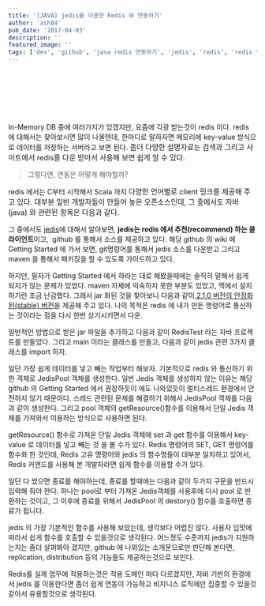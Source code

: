 ```yaml
---
title: '[JAVA] jedis를 이용한 Redis 와 연동하기'
author: 'ash84'
pub_date: '2017-04-03'
description: ''
featured_image: ''
tags: ['dev', 'github', 'java redis 연동하기', 'jedis', 'redis', 'redis 연동하기']
---
```



 
<script async src="//pagead2.googlesyndication.com/pagead/js/adsbygoogle.js"></script>
<!-- 페이지내_긴_배너 -->
<ins class="adsbygoogle"
     style="display:inline-block;width:728px;height:90px"
     data-ad-client="ca-pub-8699046198561974"
     data-ad-slot="5480877276"></ins>
<script>
(adsbygoogle = window.adsbygoogle || []).push({});
</script>

In-Memory DB 중에 여러가지가 있겠지만, 요즘에 각광 받는것이 redis 이다. redis 에 대해서는 찾아보시면 많이 나올텐데, 한마디로 말하자면 메모리에 key-value 방식으로 데이터를 저장하는 서버라고 보면 된다.</span><span style="font-size: 11pt;"> 좀더 다양한 설명자료는 검색과 그리고 사이트에서 redis를 다운 받아서 사용해 보면 쉽게 알 수 있다.  

> 그렇다면, 연동은 어떻게 해야할까?

redis 에서는 C부터 시작해서 Scala 까지 </span><span style="font-size: 11pt;">다양한 언어별로 client 링크를 제공해 주고 있다. 대부분 일반 개발자들이 만들어 놓은 오픈소스인데, 그 중에서도 자바(java) 와 관련된 항목은 다음과 같다. 

그 중에서도 [jedis](https://github.com/xetorthio/jedis/)에 대해서 알아보면, **jedis는 redis 에서 추천(recommend) 하는 클라이언트**이고,  github 를 통해서 소스를 제공하고 있다. 해당 github 의 wiki 에 Getting Started 에 가서 보면, git명령어를 통해서 jedis 소스를 다운받고 그리고 maven 을 통해서 패키징을 할 수 있도록 가이드하고 있다.

 하지만, 필자가 Getting Started 에서 하라는 대로 해봤을때에는 솔직히 말해서 쉽게 되지가 않는 문제가 있었다. maven 자체에 익숙하지 못한 부분도 있었고, 맥에서 설치하기란 조금 난감했다. 그래서 jar 화된 것을 찾아보니 다음과 같이[ 2.1.0 버전의 안정화된(stable) 버전](https://github.com/xetorthio/jedis/downloads)을 제공해 주고 있다. 나의 목적은 redis 에 내가 만든 명령어로 통신하는 것이라는 점을 다시 한번 상기시키면서 다운. 

일반적인 방법으로 받은 jar 파일을 추가하고 다음과 같이 RedisTest 라는 자바 프로젝트를 만들었다. 그리고 main 이라는 클래스를 만들고, 다음과 같이 jedis 관련 3가지 클래스를 import 하자. 

일단 가장 쉽게 데이터를 넣고 빼는 작업부터 해보자. 기본적으로 redis 와 통신하기 위한 객체로 JedisPool 객체를 생성한다. 일반 Jedis 객체를 생성하지 않는 이유는 해당 github 의 Getting Started 에서 권장하듯이 에도 나와있듯이 멀티스레드 환경에서 안전하지 않기 때문이다. 스레드 관련된 문제를 해결하기 위해서 JedisPool 객체를 다음과 같이 생성한다. 그리고 pool 객체의 getResource()함수를 이용해서 단일 Jedis 객체를 가져와서 이용하는 방식으로 사용하면 된다. 

getResource() 함수로 가져온 단일 Jedis 객체에 set 과 get 함수를 이용해서 key-value 로 데이터를 넣고 빼는 것 을 볼 수가 있다. Redis 명령어의 SET, GET 명령어를 함수화 한 것인데, Redis 고유 명령어와 jedis 의 함수명들이 대부분 일치하고 있어서, Redis 커맨드를 사용해 본 개발자라면 쉽게 함수를 이용할 수가 있다.  

일단 다 썼으면 종료를 해야하는데, 종료를 할때에는 다음과 같이 두가지 구문을 반드시 입력해 줘야 한다. 하나는 pool로 부터 가져온 Jedis객체를 사용후에 다시 pool 로 반환하는 것이고, 그 이후에 종료를 위해서 JedisPool 의 destory() 함수를 호출하면 종료가 됩니다. 

jedis 의 가장 기본적인 함수를 사용해 보았는데, 생각보다 어렵진 않다. 사용자 입맛에 따라서 쉽게 함수를 호출할 수 있을것으로 생각된다. 어느정도 수준까지 jedis가 지원하는지는 좀더 살펴봐야 겠지만, github 에 나와있는 소개문으로만 판단해 본다면, replication, distribution 등의 기능들도 제공하는것으로 보인다. 

Redis를 실제 업무에 적용하는것은 적용 도메인 마다 다르겠지만, 자바 기반의 환경에서 jedis 를 이용한다면 좀더 쉽게 연동이 가능하고 비지니스 로직에만 집중할 수 있을것 같아서 유용할것으로 생각된다.



